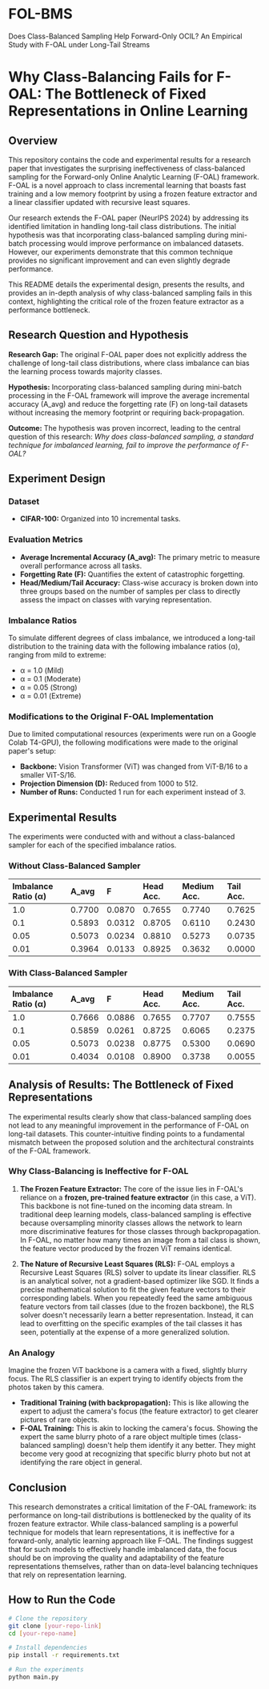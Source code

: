 # FOL-BMS
Does Class-Balanced Sampling Help Forward-Only OCIL? An Empirical Study with F-OAL under Long-Tail Streams

# Why Class-Balancing Fails for F-OAL: The Bottleneck of Fixed Representations in Online Learning

## Overview

This repository contains the code and experimental results for a research paper that investigates the surprising ineffectiveness of class-balanced sampling for the Forward-only Online Analytic Learning (F-OAL) framework. F-OAL is a novel approach to class incremental learning that boasts fast training and a low memory footprint by using a frozen feature extractor and a linear classifier updated with recursive least squares.

Our research extends the F-OAL paper (NeurIPS 2024) by addressing its identified limitation in handling long-tail class distributions. The initial hypothesis was that incorporating class-balanced sampling during mini-batch processing would improve performance on imbalanced datasets. However, our experiments demonstrate that this common technique provides no significant improvement and can even slightly degrade performance.

This README details the experimental design, presents the results, and provides an in-depth analysis of why class-balanced sampling fails in this context, highlighting the critical role of the frozen feature extractor as a performance bottleneck.

## Research Question and Hypothesis

**Research Gap:** The original F-OAL paper does not explicitly address the challenge of long-tail class distributions, where class imbalance can bias the learning process towards majority classes.

**Hypothesis:** Incorporating class-balanced sampling during mini-batch processing in the F-OAL framework will improve the average incremental accuracy (A_avg) and reduce the forgetting rate (F) on long-tail datasets without increasing the memory footprint or requiring back-propagation.

**Outcome:** The hypothesis was proven incorrect, leading to the central question of this research: *Why does class-balanced sampling, a standard technique for imbalanced learning, fail to improve the performance of F-OAL?*

## Experiment Design

### Dataset
*   **CIFAR-100:** Organized into 10 incremental tasks.

### Evaluation Metrics
*   **Average Incremental Accuracy (A_avg):** The primary metric to measure overall performance across all tasks.
*   **Forgetting Rate (F):** Quantifies the extent of catastrophic forgetting.
*   **Head/Medium/Tail Accuracy:** Class-wise accuracy is broken down into three groups based on the number of samples per class to directly assess the impact on classes with varying representation.

### Imbalance Ratios
To simulate different degrees of class imbalance, we introduced a long-tail distribution to the training data with the following imbalance ratios (α), ranging from mild to extreme:
*   α = 1.0 (Mild)
*   α = 0.1 (Moderate)
*   α = 0.05 (Strong)
*   α = 0.01 (Extreme)

### Modifications to the Original F-OAL Implementation
Due to limited computational resources (experiments were run on a Google Colab T4-GPU), the following modifications were made to the original paper's setup:
*   **Backbone:** Vision Transformer (ViT) was changed from ViT-B/16 to a smaller ViT-S/16.
*   **Projection Dimension (D):** Reduced from 1000 to 512.
*   **Number of Runs:** Conducted 1 run for each experiment instead of 3.

## Experimental Results

The experiments were conducted with and without a class-balanced sampler for each of the specified imbalance ratios.

### Without Class-Balanced Sampler
| Imbalance Ratio (α) | A_avg | F | Head Acc. | Medium Acc. | Tail Acc. |
| :--- | :--- | :--- | :--- | :--- | :--- |
| 1.0 | 0.7700 | 0.0870 | 0.7655 | 0.7740 | 0.7625 |
| 0.1 | 0.5893 | 0.0312 | 0.8705 | 0.6110 | 0.2430 |
| 0.05 | 0.5073 | 0.0234 | 0.8810 | 0.5273 | 0.0735 |
| 0.01 | 0.3964 | 0.0133 | 0.8925 | 0.3632 | 0.0000 |

### With Class-Balanced Sampler
| Imbalance Ratio (α) | A_avg | F | Head Acc. | Medium Acc. | Tail Acc. |
| :--- | :--- | :--- | :--- | :--- | :--- |
| 1.0 | 0.7666 | 0.0886 | 0.7655 | 0.7707 | 0.7555 |
| 0.1 | 0.5859 | 0.0261 | 0.8725 | 0.6065 | 0.2375 |
| 0.05 | 0.5073 | 0.0238 | 0.8775 | 0.5300 | 0.0690 |
| 0.01 | 0.4034 | 0.0108 | 0.8900 | 0.3738 | 0.0055 |

## Analysis of Results: The Bottleneck of Fixed Representations

The experimental results clearly show that class-balanced sampling does not lead to any meaningful improvement in the performance of F-OAL on long-tail datasets. This counter-intuitive finding points to a fundamental mismatch between the proposed solution and the architectural constraints of the F-OAL framework.

### Why Class-Balancing is Ineffective for F-OAL

1.  **The Frozen Feature Extractor:** The core of the issue lies in F-OAL's reliance on a **frozen, pre-trained feature extractor** (in this case, a ViT). This backbone is not fine-tuned on the incoming data stream. In traditional deep learning models, class-balanced sampling is effective because oversampling minority classes allows the network to learn more discriminative features for those classes through backpropagation. In F-OAL, no matter how many times an image from a tail class is shown, the feature vector produced by the frozen ViT remains identical.

2.  **The Nature of Recursive Least Squares (RLS):** F-OAL employs a Recursive Least Squares (RLS) solver to update its linear classifier. RLS is an analytical solver, not a gradient-based optimizer like SGD. It finds a precise mathematical solution to fit the given feature vectors to their corresponding labels. When you repeatedly feed the same ambiguous feature vectors from tail classes (due to the frozen backbone), the RLS solver doesn't necessarily learn a better representation. Instead, it can lead to overfitting on the specific examples of the tail classes it has seen, potentially at the expense of a more generalized solution.

### An Analogy

Imagine the frozen ViT backbone is a camera with a fixed, slightly blurry focus. The RLS classifier is an expert trying to identify objects from the photos taken by this camera.

*   **Traditional Training (with backpropagation):** This is like allowing the expert to adjust the camera's focus (the feature extractor) to get clearer pictures of rare objects.
*   **F-OAL Training:** This is akin to locking the camera's focus. Showing the expert the same blurry photo of a rare object multiple times (class-balanced sampling) doesn't help them identify it any better. They might become very good at recognizing that specific blurry photo but not at identifying the rare object in general.

## Conclusion

This research demonstrates a critical limitation of the F-OAL framework: its performance on long-tail distributions is bottlenecked by the quality of its frozen feature extractor. While class-balanced sampling is a powerful technique for models that learn representations, it is ineffective for a forward-only, analytic learning approach like F-OAL. The findings suggest that for such models to effectively handle imbalanced data, the focus should be on improving the quality and adaptability of the feature representations themselves, rather than on data-level balancing techniques that rely on representation learning.

## How to Run the Code

```bash
# Clone the repository
git clone [your-repo-link]
cd [your-repo-name]

# Install dependencies
pip install -r requirements.txt

# Run the experiments
python main.py
